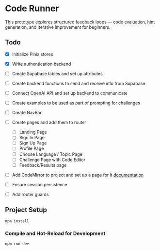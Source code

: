# Code Runner

This prototype explores structured feedback loops — code evaluation, hint generation, and iterative improvement for beginners.

## Todo

- [x] Initialize Pinia stores
- [x] Write authentication backend
- [ ] Create Supabase tables and set up attributes
- [ ] Create backend functions to send and receive info from Supabase

- [ ] Connect OpenAI API and set up backend to communicate
- [ ] Create examples to be used as part of prompting for challenges

- [ ] Create NavBar
- [ ] Create pages and add them to router
  - [ ] Landing Page
  - [ ] Sign In Page
  - [ ] Sign Up Page
  - [ ] Profile Page
  - [ ] Choose Language / Topic Page
  - [ ] Challenge Page with Code Editor
  - [ ] Feedback/Results page
- [ ] Add CodeMirror to project and set up a page for it [documentation](https://codemirror.net/examples/basic/)

- [ ] Ensure session persistence
- [ ] Add router guards

## Project Setup

```sh
npm install
```

### Compile and Hot-Reload for Development

```sh
npm run dev
```